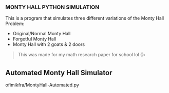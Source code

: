 ### MONTY HALL PYTHON SIMULATION

This is a program that simulates three different variations of the Monty Hall Problem:
- Original/Normal Monty Hall
- Forgetful Monty Hall
- Monty Hall with 2 goats & 2 doors

> This was made for my math research paper for school lol :+1:

## Automated Monty Hall Simulator
ofimikfra/MontyHall-Automated.py
